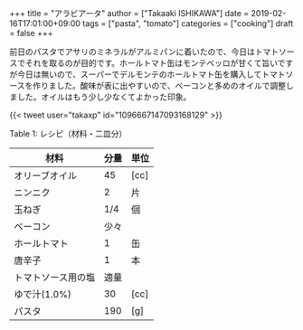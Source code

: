 +++
title = "アラビアータ"
author = ["Takaaki ISHIKAWA"]
date = 2019-02-16T17:01:00+09:00
tags = ["pasta", "tomato"]
categories = ["cooking"]
draft = false
+++

前日のパスタでアサリのミネラルがアルミパンに着いたので、今日はトマトソースでそれを取るのが目的です。ホールトマト缶はモンテベッロが甘くて旨いですが今日は無いので、スーパーでデルモンテのホールトマト缶を購入してトマトソースを作りました。酸味が表に出やすいので、ベーコンと多めのオイルで調整しました。オイルはもう少し少なくてよかった印象。  

{{< tweet user="takaxp" id="1096667147093168129" >}}  

<div class="table-caption">
  <span class="table-number">Table 1</span>:
  レシピ（材料・二皿分）
</div>

| 材料      | 分量 | 単位 |
|---------|----|----|
| オリーブオイル | 45  | [cc] |
| ニンニク  | 2   | 片   |
| 玉ねぎ    | 1/4 | 個   |
| ベーコン  | 少々 |      |
| ホールトマト | 1   | 缶   |
| 唐辛子    | 1   | 本   |
| トマトソース用の塩 | 適量 |      |
| ゆで汁(1.0%) | 30  | [cc] |
| パスタ    | 190 | [g]  |
